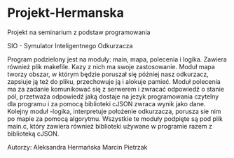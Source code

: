 # Projekt-Hermanska
Projekt na seminarium z podstaw programowania

SIO - Symulator Inteligentnego Odkurzacza 

Program podzielony jest na moduły: main, mapa, polecenia i logika. Zawiera również plik makefile. Kazy z nich ma swoje zastosowanie. Moduł mapa tworzy obszar, w którym będzie poruszał się później nasz odkurzacz, zapsiuje ją też do pliku, przechowuje ją i alokuje pamieć. Moduł polecenia ma za zadanie komunikować się z serwerem i zwracać odpowiedź o stanie pól, przetważa odpowiedź jaką dostaje na jezyk programowania czytelny dla programu i za pomocą biblioteki cJSON zwraca wynik jako dane. Kolejny moduł -logika, interpretuje położenie odkurzacza, porusza sie nim po mapie za pomocą algorytmu. Wszystkie te moduły podpięte są pod plik main.c, który zawiera również biblioteki używane w programie razem z biblioteką cJSON.


Autorzy: 
Aleksandra Hermańska
Marcin Pietrzak
